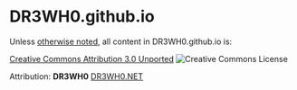 DR3WH0.github.io
================

Unless [otherwise noted](http://dr3wh0.net/about.html), all content in DR3WH0.github.io is:

[Creative Commons Attribution 3.0 Unported](http://creativecommons.org/licenses/by/3.0/deed.en_US) ![Creative Commons License](http://i.creativecommons.org/l/by/3.0/88x31.png)

Attribution: **DR3WH0** [DR3WH0.NET](http://dr3wh0.net)
